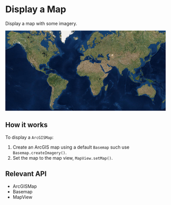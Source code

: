 # Display a Map

Display a map with some imagery.

![](DisplayMap.png)

## How it works

To display a `ArcGISMap`:

1.  Create an ArcGIS map using a default `Basemap` such use `Basemap.createImagery()`.
2.  Set the map to the map view, `MapView.setMap()`.

## Relevant API

*   ArcGISMap
*   Basemap
*   MapView

